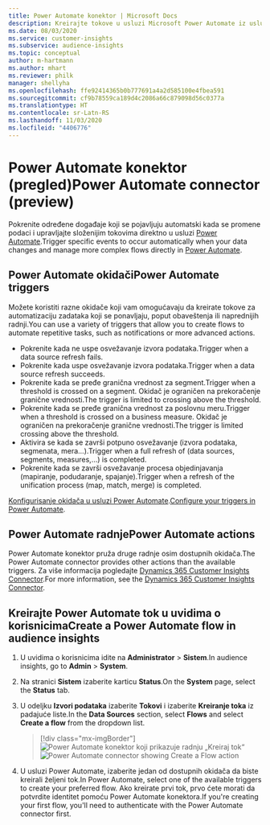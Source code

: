```yaml
---
title: Power Automate konektor | Microsoft Docs
description: Kreirajte tokove u usluzi Microsoft Power Automate iz usluge Dynamics 365 Customer Insights.
ms.date: 08/03/2020
ms.service: customer-insights
ms.subservice: audience-insights
ms.topic: conceptual
author: m-hartmann
ms.author: mhart
ms.reviewer: philk
manager: shellyha
ms.openlocfilehash: ffe92414365b0b777691a4a2d585100e4fbea591
ms.sourcegitcommit: cf9b78559ca189d4c2086a66c879098d56c0377a
ms.translationtype: HT
ms.contentlocale: sr-Latn-RS
ms.lasthandoff: 11/03/2020
ms.locfileid: "4406776"
---
```

# <a name="power-automate-connector-preview"></a><span data-ttu-id="84483-103">Power Automate konektor (pregled)</span><span class="sxs-lookup"><span data-stu-id="84483-103">Power Automate connector (preview)</span></span>

<span data-ttu-id="84483-104">Pokrenite određene događaje koji se pojavljuju automatski kada se promene podaci i upravljajte složenijim tokovima direktno u usluzi [Power Automate](https://flow.microsoft.com/).</span><span class="sxs-lookup"><span data-stu-id="84483-104">Trigger specific events to occur automatically when your data changes and manage more complex flows directly in [Power Automate](https://flow.microsoft.com/).</span></span>

## <a name="power-automate-triggers"></a><span data-ttu-id="84483-105">Power Automate okidači</span><span class="sxs-lookup"><span data-stu-id="84483-105">Power Automate triggers</span></span>

<span data-ttu-id="84483-106">Možete koristiti razne okidače koji vam omogućavaju da kreirate tokove za automatizaciju zadataka koji se ponavljaju, poput obaveštenja ili naprednijih radnji.</span><span class="sxs-lookup"><span data-stu-id="84483-106">You can use a variety of triggers that allow you to create flows to automate repetitive tasks, such as notifications or more advanced actions.</span></span> 

- <span data-ttu-id="84483-107">Pokrenite kada ne uspe osvežavanje izvora podataka.</span><span class="sxs-lookup"><span data-stu-id="84483-107">Trigger when a data source refresh fails.</span></span> 
- <span data-ttu-id="84483-108">Pokrenite kada uspe osvežavanje izvora podataka.</span><span class="sxs-lookup"><span data-stu-id="84483-108">Trigger when a data source refresh succeeds.</span></span>
- <span data-ttu-id="84483-109">Pokrenite kada se pređe granična vrednost za segment.</span><span class="sxs-lookup"><span data-stu-id="84483-109">Trigger when a threshold is crossed on a segment.</span></span> <span data-ttu-id="84483-110">Okidač je ograničen na prekoračenje granične vrednosti.</span><span class="sxs-lookup"><span data-stu-id="84483-110">The trigger is limited to crossing above the threshold.</span></span>
- <span data-ttu-id="84483-111">Pokrenite kada se pređe granična vrednost za poslovnu meru.</span><span class="sxs-lookup"><span data-stu-id="84483-111">Trigger when a threshold is crossed on a business measure.</span></span> <span data-ttu-id="84483-112">Okidač je ograničen na prekoračenje granične vrednosti.</span><span class="sxs-lookup"><span data-stu-id="84483-112">The trigger is limited crossing above the threshold.</span></span>
- <span data-ttu-id="84483-113">Aktivira se kada se završi potpuno osvežavanje (izvora podataka, segmenata, mera...).</span><span class="sxs-lookup"><span data-stu-id="84483-113">Trigger when a full refresh of (data sources, segments, measures,...) is completed.</span></span>
- <span data-ttu-id="84483-114">Pokrenite kada se završi osvežavanje procesa objedinjavanja (mapiranje, podudaranje, spajanje).</span><span class="sxs-lookup"><span data-stu-id="84483-114">Trigger when a refresh of the unification process (map, match, merge) is completed.</span></span>

<span data-ttu-id="84483-115">[Konfigurisanje okidača u usluzi Power Automate](https://flow.microsoft.com/connectors/shared_customerinsights/dynamics-365-customer-insights-connector/).</span><span class="sxs-lookup"><span data-stu-id="84483-115">[Configure your triggers in Power Automate](https://flow.microsoft.com/connectors/shared_customerinsights/dynamics-365-customer-insights-connector/).</span></span>

## <a name="power-automate-actions"></a><span data-ttu-id="84483-116">Power Automate radnje</span><span class="sxs-lookup"><span data-stu-id="84483-116">Power Automate actions</span></span>
<span data-ttu-id="84483-117">Power Automate konektor pruža druge radnje osim dostupnih okidača.</span><span class="sxs-lookup"><span data-stu-id="84483-117">The Power Automate connector provides other actions than the available triggers.</span></span> <span data-ttu-id="84483-118">Za više informacija pogledajte [Dynamics 365 Customer Insights Connector](https://docs.microsoft.com/connectors/customerinsights/).</span><span class="sxs-lookup"><span data-stu-id="84483-118">For more information, see the [Dynamics 365 Customer Insights Connector](https://docs.microsoft.com/connectors/customerinsights/).</span></span>

## <a name="create-a-power-automate-flow-in-audience-insights"></a><span data-ttu-id="84483-119">Kreirajte Power Automate tok u uvidima o korisnicima</span><span class="sxs-lookup"><span data-stu-id="84483-119">Create a Power Automate flow in audience insights</span></span>

1. <span data-ttu-id="84483-120">U uvidima o korisnicima idite na **Administrator** > **Sistem**.</span><span class="sxs-lookup"><span data-stu-id="84483-120">In audience insights, go to **Admin** > **System**.</span></span>

1. <span data-ttu-id="84483-121">Na stranici **Sistem** izaberite karticu **Status**.</span><span class="sxs-lookup"><span data-stu-id="84483-121">On the **System** page, select the **Status** tab.</span></span>

1. <span data-ttu-id="84483-122">U odeljku **Izvori podataka** izaberite **Tokovi** i izaberite **Kreiranje toka** iz padajuće liste.</span><span class="sxs-lookup"><span data-stu-id="84483-122">In the **Data Sources** section, select **Flows** and select **Create a flow** from the dropdown list.</span></span>
   > [!div class="mx-imgBorder"]
   > <span data-ttu-id="84483-123">![Power Automate konektor koji prikazuje radnju „Kreiraj tok“](media/power-automate-connector-create-flow.png "Power Automate konektor koji prikazuje radnju „Kreiraj tok“")</span><span class="sxs-lookup"><span data-stu-id="84483-123">![Power Automate connector showing Create a Flow action](media/power-automate-connector-create-flow.png "Power Automate connector showing Create a Flow action")</span></span>

1. <span data-ttu-id="84483-124">U usluzi Power Automate, izaberite jedan od dostupnih okidača da biste kreirali željeni tok.</span><span class="sxs-lookup"><span data-stu-id="84483-124">In Power Automate, select one of the available triggers to create your preferred flow.</span></span> <span data-ttu-id="84483-125">Ako kreirate prvi tok, prvo ćete morati da potvrdite identitet pomoću Power Automate konektora.</span><span class="sxs-lookup"><span data-stu-id="84483-125">If you're creating your first flow, you'll need to authenticate with the Power Automate connector first.</span></span>
